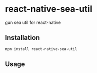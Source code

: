 # react-native-sea-util

gun sea util for react-native

## Installation

```sh
npm install react-native-sea-util
```

## Usage

```js

```
